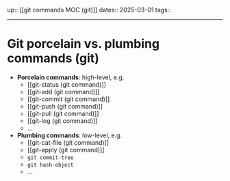 up:: [[git commands MOC (git)]]
dates:: 2025-03-01
tags:: 

---

# Git porcelain vs. plumbing commands (git)

- **Porcelain commands**: high-level, e.g.
    - [[git-status (git command)]]
    - [[git-add (git command)]]
    - [[git-commit (git command)]]
    - [[git-push (git command)]]
    - [[git-pull (git command)]]
    - [[git-log (git command)]]
    - ...
- **Plumbing commands**: low-level, e.g.
    - [[git-cat-file (git command)]]
    - [[git-apply (git command)]]
    - `git commit-tree`
    - `git hash-object`
    - ...
